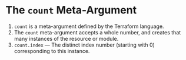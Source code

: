 # The ```count``` Meta-Argument
1. `count` is a meta-argument defined by the Terraform language.
2. The `count` meta-argument accepts a whole number, and creates that many instances of the resource or module. 
3. `count.index` — The distinct index number (starting with 0) corresponding to this instance.